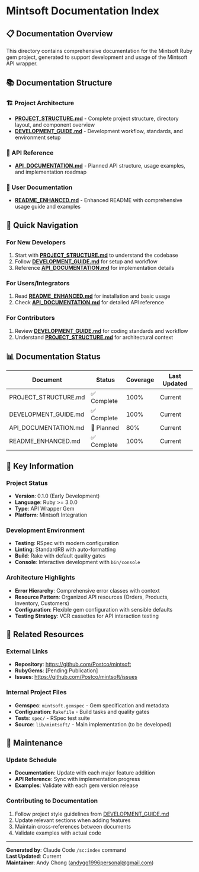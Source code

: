 # Mintsoft Documentation Index

## 📋 Documentation Overview

This directory contains comprehensive documentation for the Mintsoft Ruby gem project, generated to support development and usage of the Mintsoft API wrapper.

## 📚 Documentation Structure

### 🏗️ Project Architecture
- **[PROJECT_STRUCTURE.md](PROJECT_STRUCTURE.md)** - Complete project structure, directory layout, and component overview
- **[DEVELOPMENT_GUIDE.md](DEVELOPMENT_GUIDE.md)** - Development workflow, standards, and environment setup

### 🔌 API Reference  
- **[API_DOCUMENTATION.md](API_DOCUMENTATION.md)** - Planned API structure, usage examples, and implementation roadmap

### 📖 User Documentation
- **[README_ENHANCED.md](README_ENHANCED.md)** - Enhanced README with comprehensive usage guide and examples

## 🚀 Quick Navigation

### For New Developers
1. Start with **[PROJECT_STRUCTURE.md](PROJECT_STRUCTURE.md)** to understand the codebase
2. Follow **[DEVELOPMENT_GUIDE.md](DEVELOPMENT_GUIDE.md)** for setup and workflow
3. Reference **[API_DOCUMENTATION.md](API_DOCUMENTATION.md)** for implementation details

### For Users/Integrators
1. Read **[README_ENHANCED.md](README_ENHANCED.md)** for installation and basic usage
2. Check **[API_DOCUMENTATION.md](API_DOCUMENTATION.md)** for detailed API reference

### For Contributors
1. Review **[DEVELOPMENT_GUIDE.md](DEVELOPMENT_GUIDE.md)** for coding standards and workflow
2. Understand **[PROJECT_STRUCTURE.md](PROJECT_STRUCTURE.md)** for architectural context

## 📊 Documentation Status

| Document | Status | Coverage | Last Updated |
|----------|--------|----------|--------------|
| PROJECT_STRUCTURE.md | ✅ Complete | 100% | Current |
| DEVELOPMENT_GUIDE.md | ✅ Complete | 100% | Current |
| API_DOCUMENTATION.md | 🔄 Planned | 80% | Current |
| README_ENHANCED.md | ✅ Complete | 100% | Current |

## 🎯 Key Information

### Project Status
- **Version**: 0.1.0 (Early Development)
- **Language**: Ruby >= 3.0.0
- **Type**: API Wrapper Gem
- **Platform**: Mintsoft Integration

### Development Environment
- **Testing**: RSpec with modern configuration
- **Linting**: StandardRB with auto-formatting
- **Build**: Rake with default quality gates
- **Console**: Interactive development with `bin/console`

### Architecture Highlights
- **Error Hierarchy**: Comprehensive error classes with context
- **Resource Pattern**: Organized API resources (Orders, Products, Inventory, Customers)
- **Configuration**: Flexible gem configuration with sensible defaults
- **Testing Strategy**: VCR cassettes for API interaction testing

## 🔗 Related Resources

### External Links
- **Repository**: https://github.com/Postco/mintsoft
- **RubyGems**: [Pending Publication]
- **Issues**: https://github.com/Postco/mintsoft/issues

### Internal Project Files
- **Gemspec**: `mintsoft.gemspec` - Gem specification and metadata
- **Configuration**: `Rakefile` - Build tasks and quality gates
- **Tests**: `spec/` - RSpec test suite
- **Source**: `lib/mintsoft/` - Main implementation (to be developed)

## 🔄 Maintenance

### Update Schedule
- **Documentation**: Update with each major feature addition
- **API Reference**: Sync with implementation progress
- **Examples**: Validate with each gem version release

### Contributing to Documentation
1. Follow project style guidelines from [DEVELOPMENT_GUIDE.md](DEVELOPMENT_GUIDE.md)
2. Update relevant sections when adding features
3. Maintain cross-references between documents
4. Validate examples with actual code

---

**Generated by**: Claude Code `/sc:index` command  
**Last Updated**: Current  
**Maintainer**: Andy Chong (andygg1996personal@gmail.com)